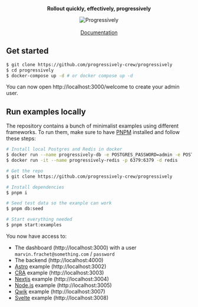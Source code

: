<div align="center">
 <p><strong>Rollout quickly, effectively, progressively</strong></p>
 <img src="https://github.com/progressively-crew/progressively/assets/3874873/d3c331b1-25b2-41e9-a622-084b9e23fa7b" alt="Progressively" />
</div>

<br />

<div align="center">
 <a href="https://progrressively-documentation.netlify.app/" target="_blank" rel="noopener noreferrer">Documentation</a>
</div>

## Get started

```sh
$ git clone https://github.com/progressively-crew/progressively
$ cd progressively
$ docker-compose up -d # or docker compose up -d
```

You can now open http://localhost:3000/welcome to create your admin user.

## Run examples locally

The repository contains a bunch of minimalist examples using different frameworks. To run them, make sure to have [PNPM](https://pnpm.io/) installed and follow these steps:

```sh
# Install local Postgres and Redis in docker
$ docker run --name progressively-db -e POSTGRES_PASSWORD=admin -e POSTGRES_USER=admin -e POSTGRES_DB=progressively -p 5432:5432 -d postgres
$ docker run -it --name progressively-redis -p 6379:6379 -d redis

# Get the repo
$ git clone https://github.com/progressively-crew/progressively

# Install dependencies
$ pnpm i

# Seed test data so the exanple can work
$ pnpm db:seed

# Start everything needed
$ pnpm start:examples
```

You now have access to:

- The dashboard (http://localhost:3000) with a user `marvin.frachet@something.com` / `password`
- The backend (http://localhost:4000)
- [Astro](https://astro.build/) example (http://localhost:3002)
- [CRA](https://create-react-app.dev/) example (http://localhost:3003)
- [Nextjs](https://nextjs.org/) example (http://localhost:3004)
- [Node.js](https://nodejs.org/en) example (http://localhost:3005)
- [Qwik](https://qwik.builder.io/) example (http://localhost:3007)
- [Svelte](https://svelte.dev/) example (http://localhost:3008)
